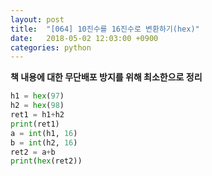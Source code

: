 ```yaml
---
layout: post
title:  "[064] 10진수를 16진수로 변환하기(hex)"
date:   2018-05-02 12:03:00 +0900
categories: python
---
```


**책 내용에 대한 무단배포 방지를 위해 최소한으로 정리**

```python
h1 = hex(97)
h2 = hex(98)
ret1 = h1+h2
print(ret1)
a = int(h1, 16)
b = int(h2, 16)
ret2 = a+b
print(hex(ret2))
```
